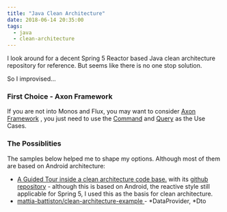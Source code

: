```yaml
---
title: "Java Clean Architecture"
date: 2018-06-14 20:35:00
tags:
  - java
  - clean-architecture
---
```


I look around for a decent Spring 5 Reactor based Java clean architecture repository for reference. But seems like there is no one stop solution.

So I improvised...

<!--more-->

### First Choice - Axon Framework

If you are not into Monos and Flux, you may want to consider [Axon Framework](http://www.axonframework.org/) ,
you just need to use the [Command](https://docs.axonframework.org/part-ii-domain-logic/command-model) and [Query](https://docs.axonframework.org/part-ii-domain-logic/query-handling) as the Use Cases.

### The Possiblities

The samples below helped me to shape my options. Although most of them are based on Android architecture:

- [A Guided Tour inside a clean architecture code base.](https://proandroiddev.com/a-guided-tour-inside-a-clean-architecture-code-base-48bb5cc9fc97) with its [github repository](https://github.com/mrsegev/MovieNight) - although this is based on Android, the reactive style still applicable for Spring 5, I used this as the basis for clean architecture.
- [mattia-battiston/clean-architecture-example
  ](https://github.com/mattia-battiston/clean-architecture-example) - *DataProvider, *Dto
